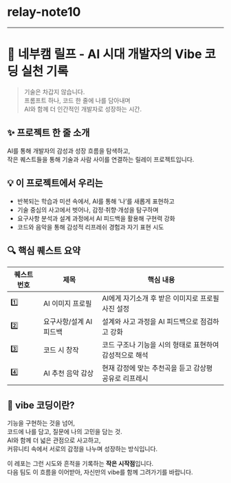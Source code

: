 # relay-note10

---

# 🌿 네부캠 릴프 - AI 시대 개발자의 Vibe 코딩 실천 기록

> 기술은 차갑지 않습니다.  
프롬프트 하나, 코드 한 줄에 나를 담아내며  
AI와 함께 더 인간적인 개발자로 성장하는 시간.

## ✨ 프로젝트 한 줄 소개
AI를 통해 개발자의 감성과 성장 흐름을 탐색하고,  
작은 퀘스트들을 통해 기술과 사람 사이를 연결하는 릴레이 프로젝트입니다.

## 💡 이 프로젝트에서 우리는

- 반복되는 학습과 미션 속에서, AI를 통해 ‘나’를 새롭게 표현하고  
- 기술 중심의 사고에서 벗어나, 감정·취향·개성을 탐구하며  
- 요구사항 분석과 설계 과정에서 AI 피드백을 활용해 구현력 강화  
- 코드와 음악을 통해 감성적 리프레쉬 경험과 자기 표현 시도

## 🔍 핵심 퀘스트 요약

| 퀘스트 번호 | 제목 | 핵심 내용 |
|-------------|------|-----------|
| 1️⃣ | AI 이미지 프로필 | AI에게 자기소개 후 받은 이미지로 프로필 사진 설정 |
| 2️⃣ | 요구사항/설계 AI 피드백 | 설계와 사고 과정을 AI 피드백으로 점검하고 강화 |
| 3️⃣ | 코드 시 창작 | 코드 구조나 기능을 시의 형태로 표현하여 감성적으로 해석 |
| 4️⃣ | AI 추천 음악 감상 | 현재 감정에 맞는 추천곡을 듣고 감상평 공유로 리프레시 |

## 🌱 vibe 코딩이란?

기능을 구현하는 것을 넘어,  
코드에 나를 담고, 질문에 나의 고민을 담는 것.  
AI와 함께 더 넓은 관점으로 사고하고,  
커뮤니티 속에서 서로의 감정을 나누며 성장하는 방식입니다.

이 레포는 그런 시도와 흔적을 기록하는 **작은 시작점**입니다.  
다음 팀도 이 흐름을 이어받아, 자신만의 vibe를 함께 그려가기를 바랍니다.
